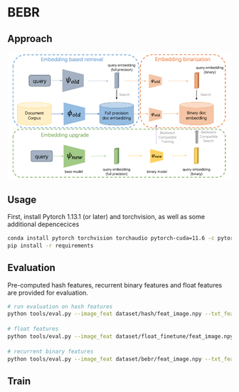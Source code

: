 # BEBR

## Approach
![BEBR](BEBR.png)

## Usage
First, install Pytorch 1.13.1 (or later) and torchvision, as well as some additional depencecices
```bash
conda install pytorch torchvision torchaudio pytorch-cuda=11.6 -c pytorch -c nvidia
pip install -r requirements
```

## Evaluation
Pre-computed hash features, recurrent binary features and float features are provided for evaluation.
```bash
# run evaluation on hash features
python tools/eval.py --image_feat dataset/hash/feat_image.npy --txt_feat dataset/hash/feat_txt.npy

# float features
python tools/eval.py --image_feat dataset/float_finetune/feat_image.npy --txt_feat dataset/float_finetune/feat_txt.npy

# recurrent binary features
python tools/eval.py --image_feat dataset/bebr/feat_image.npy --txt_feat dataset/bebr/feat_txt.npy
```

## Train

